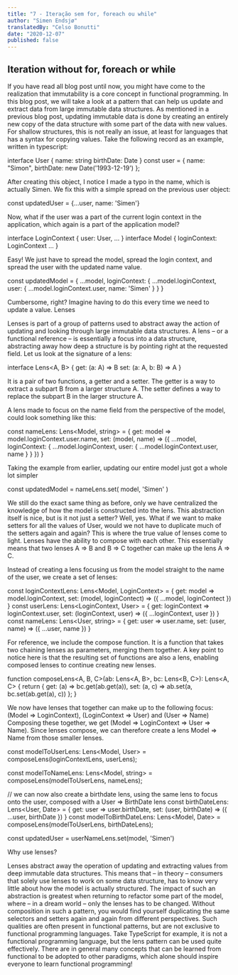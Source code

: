 ```yaml
---
title: "7 - Iteração sem for, foreach ou while"
author: "Simen Endsjø"
translatedBy: "Celso Bonutti"
date: "2020-12-07"
published: false
---
```


## Iteration without for, foreach or while

If you have read all blog post until now, you might have come to the realization that immutability is a core concept in functional programming. In this blog post, we will take a look at a pattern that can help us update and extract data from large immutable data structures. As mentioned in a previous blog post, updating immutable data is done by creating an entirely new copy of the data structure with some part of the data with new values. For shallow structures, this is not really an issue, at least for languages that has a syntax for copying values. Take the following record as an example, written in typescript:

interface User {
    name: string
    birthDate: Date
}
const user = {
    name: "Simon",
    birthDate: new Date('1993-12-19')
};

After creating this object, I notice I made a typo in the name, which is actually Simen. We fix this with a simple spread on the previous user object:

const updatedUser = {...user, name: 'Simen'}

Now, what if the user was a part of the current login context in the application, which again is a part of the application model?

interface LoginContext {
    user: User,
    ...
}
interface Model {
    loginContext: LoginContext
    ...
}

Easy! We just have to spread the model, spread the login context, and spread the user with the updated name value.

const updatedModel = {
    ...model,
    loginContext: {
        ...model.loginContext,
        user: {
            ...model.loginContext.user,
            name: 'Simen'
        }
    }
}

Cumbersome, right? Imagine having to do this every time we need to update a value.
Lenses

Lenses is part of a group of patterns used to abstract away the action of updating and looking through large immutable data structures. A lens – or a functional reference – is essentially a focus into a data structure, abstracting away how deep a structure is by pointing right at the requested field. Let us look at the signature of a lens:

interface Lens<A, B> {
    get: (a: A) => B
    set: (a: A, b: B) => A
}

It is a pair of two functions, a getter and a setter. The getter is a way to extract a subpart B from a larger structure A. The setter defines a way to replace the subpart B in the larger structure A.

A lens made to focus on the name field from the perspective of the model, could look something like this:

const nameLens: Lens<Model, string> = {
    get: model => model.loginContext.user.name,
    set: (model, name) => ({
        ...model,
        loginContext: {
            ...model.loginContext,
            user: {
                ...model.loginContext.user,
                name
            }
        }
    })
}

Taking the example from earlier, updating our entire model just got a whole lot simpler

const updatedModel = nameLens.set(
    model,
    'Simen'
)

We still do the exact same thing as before, only we have centralized the knowledge of how the model is constructed into the lens. This abstraction itself is nice, but is it not just a setter? Well, yes. What if we want to make setters for all the values of User, would we not have to duplicate much of the setters again and again? This is where the true value of lenses come to light. Lenses have the ability to compose with each other. This essentially means that two lenses A => B and B => C together can make up the lens A => C.

Instead of creating a lens focusing us from the model straight to the name of the user, we create a set of lenses:

const loginContextLens: Lens<Model, LoginContext> = {
    get: model => model.loginContext,
    set: (model, loginContect) => ({ ...model, loginContect })
}
const userLens: Lens<LoginContext, User> = {
    get: loginContext => loginContext.user,
    set: (loginContext, user) => ({ ...loginContext, user })
}
const nameLens: Lens<User, string> = {
    get: user => user.name,
    set: (user, name) => ({ ...user, name })
}

For reference, we include the compose function. It is a function that takes two chaining lenses as parameters, merging them together. A key point to notice here is that the resulting set of functions are also a lens, enabling composed lenses to continue creating new lenses.

function composeLens<A, B, C>(ab: Lens<A, B>, bc: Lens<B, C>): Lens<A, C> {
    return {
        get: (a) => bc.get(ab.get(a)),
        set: (a, c) => ab.set(a, bc.set(ab.get(a), c))
    };
}

We now have lenses that together can make up to the following focus: (Model => LoginContext), (LoginContext => User) and (User => Name) Composing these together, we get (Model => LoginContext => User => Name). Since lenses compose, we can therefore create a lens Model => Name from those smaller lenses.

const modelToUserLens: Lens<Model, User> = composeLens(loginContextLens, userLens);

const modelToNameLens: Lens<Model, string> = composeLens(modelToUserLens, nameLens);

// we can now also create a birthdate lens, using the same lens to focus onto the user, composed with a User => BirthDate lens
const birthDateLens: Lens<User, Date> = {
    get: user => user.birthDate,
    set: (user, birthDate) => ({ ...user, birthDate })
}
const modelToBirthDateLens: Lens<Model, Date> = composeLens(modelToUserLens, birthDateLens);

const updatedUser = userNameLens.set(model, 'Simen')

Why use lenses?

Lenses abstract away the operation of updating and extracting values from deep immutable data structures. This means that – in theory – consumers that solely use lenses to work on some data structure, has to know very little about how the model is actually structured. The impact of such an abstraction is greatest when returning to refactor some part of the model, where – in a dream world – only the lenses has to be changed. Without composition in such a pattern, you would find yourself duplicating the same selectors and setters again and again from different perspectives. Such qualities are often present in functional patterns, but are not exclusive to functional programming languages. Take TypeScript for example, it is not a functional programming language, but the lens pattern can be used quite effectively. There are in general many concepts that can be learned from functional to be adopted to other paradigms, which alone should inspire everyone to learn functional programming!

